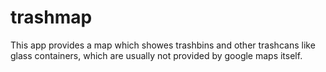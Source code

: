# trashmap

This app provides a map which showes trashbins and other trashcans like glass containers, which are usually not provided by google maps itself.